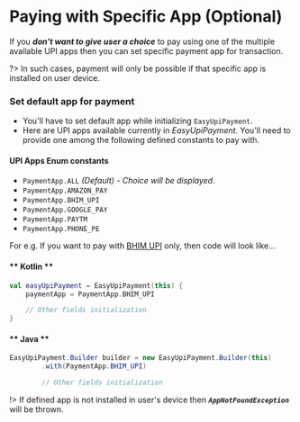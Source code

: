 # Paying with Specific App (Optional)

If you ***don't want to give user a choice*** to pay using one of the multiple available UPI apps then you can set specific payment app for transaction.

?> In such cases, payment will only be possible if that specific app is installed on user device.

### Set default app for payment

- You'll have to set default app while initializing `EasyUpiPayment`.
- Here are UPI apps available currently in *EasyUpiPayment*. You'll need to provide one among the following defined constants to pay with.

#### UPI Apps Enum constants

- `PaymentApp.ALL` *(Default) - Choice will be displayed*.
- `PaymentApp.AMAZON_PAY`
- `PaymentApp.BHIM_UPI`
- `PaymentApp.GOOGLE_PAY`
- `PaymentApp.PAYTM`
- `PaymentApp.PHONE_PE`


For e.g. If you want to pay with [BHIM UPI](https://www.bhimupi.org.in/) only, then code will look like...

<!-- tabs:start -->

#### ** Kotlin **

```kotlin
val easyUpiPayment = EasyUpiPayment(this) {
    paymentApp = PaymentApp.BHIM_UPI

    // Other fields initialization
}
```

#### ** Java **

```java
EasyUpiPayment.Builder builder = new EasyUpiPayment.Builder(this)
        .with(PaymentApp.BHIM_UPI)

        // Other fields initialization
```

<!-- tabs:end -->

!> If defined app is not installed in user's device then ***`AppNotFoundException`*** will be thrown.